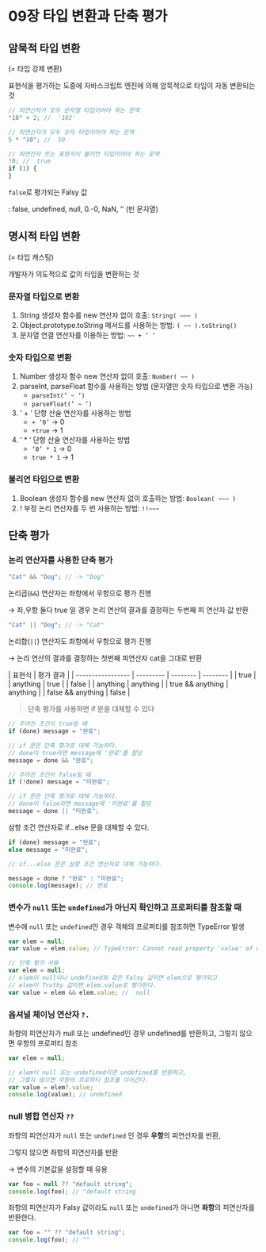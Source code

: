 # 09장 타입 변환과 단축 평가

## 암묵적 타입 변환

(= 타입 강제 변환)

표현식을 평가하는 도중에 자바스크립트 엔진에 의해 암묵적으로 타입이 자동 변환되는 것

```jsx
// 피연산자가 모두 문자열 타입이어야 하는 문맥
"10" + 2; //  '102'

// 피연산자가 모두 숫자 타입이어야 하는 문맥
5 * "10"; //  50

// 피연산자 또는 표현식이 불리언 타입이어야 하는 문맥
!0; //  true
if (1) {
}
```

`false`로 평가되는 Falsy 값

: false, undefined, null, 0.-0, NaN, ‘’ (빈 문자열)

## 명시적 타입 변환

(= 타입 캐스팅)

개발자가 의도적으로 값의 타입을 변환하는 것

### 문자열 타입으로 변환

1. String 생성자 함수를 new 연산자 없이 호출: `String( ~~~ )`
2. Object.prototype.toString 메서드를 사용하는 방법: `( ~~ ).toString()`
3. 문자열 연결 연산자를 이용하는 방법: `~~ + ‘ ‘`

### 숫자 타입으로 변환

1. Number 생성자 함수 new 연산자 없이 호출: `Number( ~~ )`
2. parseInt, parseFloat 함수를 사용하는 방법 (문자열만 숫자 타입으로 변환 가능)
   - `parseInt(’ ~ ‘)`
   - `parseFloat(’ ~ ‘)`
3. ‘ + ‘ 단항 산술 연산자를 사용하는 방법
   - `+ ‘0’` → 0
   - `+true` → 1
4. ‘ \* ‘ 단항 산술 연산자를 사용하는 방법
   - `‘0’ * 1` → 0
   - `true * 1` → 1

### 불리언 타입으로 변환

1. Boolean 생성자 함수를 new 연산자 없이 호출하는 방법: `Boolean( ~~~ )`
2. ! 부정 논리 연산자를 두 번 사용하는 방법: `!!~~~`

## 단축 평가

### 논리 연산자를 사용한 단축 평가

```jsx
"Cat" && "Dog"; // -> "Dog"
```

논리곱(`&&`) 연산자는 좌항에서 우항으로 평가 진행

→ 좌,우항 둘다 true 일 경우 논리 연산의 결과를 결정하는 두번째 피 연산자 값 반환

```jsx
"Cat" || "Dog"; // -> "Cat"
```

논리합(`||`) 연산자도 좌항에서 우항으로 평가 진행

→ 논리 연산의 결과를 결정하는 첫번째 피연산자 cat을 그대로 반환

| 표현식            | 평가 결과 |
| ----------------- | --------- | -------- | -------- |
| true              |           | anything | true     |
| false             |           | anything | anything |
| true && anything  | anything  |
| false && anything | false     |

> 단축 평가를 사용하면 if 문을 대체할 수 있다

```jsx
// 주어진 조건이 true일 때
if (done) message = "완료";

// if 문은 단축 평가로 대체 가능하다.
// done이 true라면 message에 '완료'를 할당
message = done && "완료";
```

```jsx
// 주어진 조건이 false일 때
if (!done) message = "미완료";

// if 문은 단축 평가로 대체 가능하다.
// done이 false라면 message에 '미완료'를 할당
message = done || "미완료";
```

삼항 조건 연산자로 if...else 문을 대체할 수 있다.

```jsx
if (done) message = "완료";
else message = "미완료";

// if...else 문은 삼항 조건 연산자로 대체 가능하다.

message = done ? "완료" : "미완료";
console.log(message); // 완료
```

### 변수가 `null` 또는 `undefined`가 아닌지 확인하고 프로퍼티를 참조할 때

변수에 `null` 또는 `undefined`인 경우 객체의 프로퍼티를 참조하면 TypeError 발생

```jsx
var elem = null;
var value = elem.value; // TypeError: Cannot read property 'value' of null

// 단축 평가 사용
var elem = null;
// elem이 null이나 undefined와 같은 Falsy 값이면 elem으로 평가되고
// elem이 Truthy 값이면 elem.value로 평가된다.
var value = elem && elem.value; //  null
```

### 옵셔널 체이닝 연산자 `?.`

좌항의 피연산자가 null 또는 undefined인 경우 undefined를 반환하고, 그렇지 않으면 우항의 프로퍼티 참조

```jsx
var elem = null;

// elem이 null 또는 undefined이면 undefined를 반환하고,
// 그렇지 않으면 우항의 프로퍼티 참조를 이어간다.
var value = elem?.value;
console.log(value); // undefined
```

### null 병합 연산자 `??`

좌항의 피연산자가 `null` 또는 `undefined` 인 경우 **우항**의 피연산자를 반환,

그렇지 않으면 좌항의 피연산자를 반환

→ 변수의 기본값을 설정할 때 유용

```jsx
var foo = null ?? "default string";
console.log(foo); // "default string
```

좌항의 피연산자가 Falsy 값이라도 `null` 또는 `undefined`가 아니면 **좌항**의 피연산자를 반환한다.

```jsx
var foo = "" ?? "default string";
console.log(foo); // ""
```
